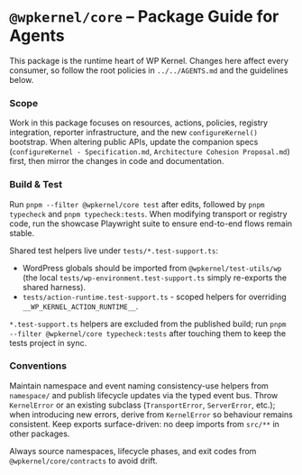# `@wpkernel/core` – Package Guide for Agents

This package is the runtime heart of WP Kernel. Changes here affect every consumer, so follow the root policies in `../../AGENTS.md` and the guidelines below.

### Scope

Work in this package focuses on resources, actions, policies, registry integration, reporter infrastructure, and the new `configureKernel()` bootstrap. When altering public APIs, update the companion specs (`configureKernel - Specification.md`, `Architecture Cohesion Proposal.md`) first, then mirror the changes in code and documentation.

### Build & Test

Run `pnpm --filter @wpkernel/core test` after edits, followed by `pnpm typecheck` and `pnpm typecheck:tests`. When modifying transport or registry code, run the showcase Playwright suite to ensure end-to-end flows remain stable.

Shared test helpers live under `tests/*.test-support.ts`:

- WordPress globals should be imported from `@wpkernel/test-utils/wp` (the local `tests/wp-environment.test-support.ts` simply re-exports the shared harness).
- `tests/action-runtime.test-support.ts` - scoped helpers for overriding `__WP_KERNEL_ACTION_RUNTIME__`.

`*.test-support.ts` helpers are excluded from the published build; run `pnpm --filter @wpkernel/core typecheck:tests` after touching them to keep the tests project in sync.

### Conventions

Maintain namespace and event naming consistency-use helpers from `namespace/` and publish lifecycle updates via the typed event bus. Throw `KernelError` or an existing subclass (`TransportError`, `ServerError`, etc.); when introducing new errors, derive from `KernelError` so behaviour remains consistent. Keep exports surface-driven: no deep imports from `src/**` in other packages.

Always source namespaces, lifecycle phases, and exit codes from `@wpkernel/core/contracts` to avoid drift.
